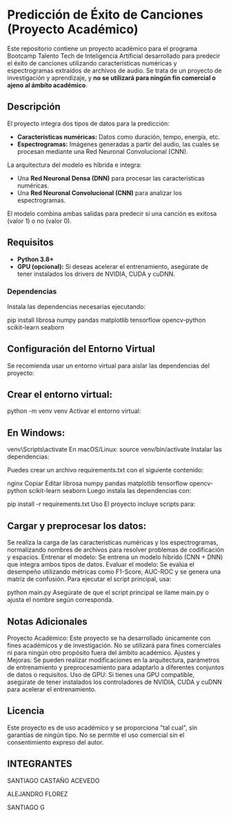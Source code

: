 # Predicción de Éxito de Canciones (Proyecto Académico)

Este repositorio contiene un proyecto académico para el programa Bootcamp Talento Tech de Inteligencia Artificial desarrollado para predecir el éxito de canciones utilizando características numéricas y espectrogramas extraídos de archivos de audio. Se trata de un proyecto de investigación y aprendizaje, y **no se utilizará para ningún fin comercial o ajeno al ámbito académico**.

## Descripción

El proyecto integra dos tipos de datos para la predicción:

- **Características numéricas:** Datos como duración, tempo, energía, etc.
- **Espectrogramas:** Imágenes generadas a partir del audio, las cuales se procesan mediante una Red Neuronal Convolucional (CNN).

La arquitectura del modelo es híbrida e integra:
- Una **Red Neuronal Densa (DNN)** para procesar las características numéricas.
- Una **Red Neuronal Convolucional (CNN)** para analizar los espectrogramas.

El modelo combina ambas salidas para predecir si una canción es exitosa (valor 1) o no (valor 0).

## Requisitos

- **Python 3.8+**
- **GPU (opcional):** Si deseas acelerar el entrenamiento, asegúrate de tener instalados los drivers de NVIDIA, CUDA y cuDNN.

### Dependencias

Instala las dependencias necesarias ejecutando:

pip install librosa numpy pandas matplotlib tensorflow opencv-python scikit-learn seaborn

## Configuración del Entorno Virtual
Se recomienda usar un entorno virtual para aislar las dependencias del proyecto:

## Crear el entorno virtual:

python -m venv venv
Activar el entorno virtual:

## En Windows:
venv\Scripts\activate
En macOS/Linux:
source venv/bin/activate
Instalar las dependencias:

Puedes crear un archivo requirements.txt con el siguiente contenido:

nginx
Copiar
Editar
librosa
numpy
pandas
matplotlib
tensorflow
opencv-python
scikit-learn
seaborn
Luego instala las dependencias con:

pip install -r requirements.txt
Uso
El proyecto incluye scripts para:

## Cargar y preprocesar los datos: 
Se realiza la carga de las características numéricas y los espectrogramas, normalizando nombres de archivos para resolver problemas de codificación y espacios.
Entrenar el modelo: Se entrena un modelo híbrido (CNN + DNN) que integra ambos tipos de datos.
Evaluar el modelo: Se evalúa el desempeño utilizando métricas como F1-Score, AUC-ROC y se genera una matriz de confusión.
Para ejecutar el script principal, usa:

python main.py
Asegúrate de que el script principal se llame main.py o ajusta el nombre según corresponda.

## Notas Adicionales
Proyecto Académico: Este proyecto se ha desarrollado únicamente con fines académicos y de investigación. No se utilizará para fines comerciales ni para ningún otro propósito fuera del ámbito académico.
Ajustes y Mejoras: Se pueden realizar modificaciones en la arquitectura, parámetros de entrenamiento y preprocesamiento para adaptarlo a diferentes conjuntos de datos o requisitos.
Uso de GPU: Si tienes una GPU compatible, asegúrate de tener instalados los controladores de NVIDIA, CUDA y cuDNN para acelerar el entrenamiento.

## Licencia
Este proyecto es de uso académico y se proporciona "tal cual", sin garantías de ningún tipo. No se permite el uso comercial sin el consentimiento expreso del autor.

## INTEGRANTES
SANTIAGO CASTAÑO ACEVEDO

ALEJANDRO FLOREZ

SANTIAGO G
